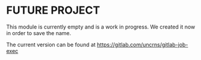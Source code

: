 # FUTURE PROJECT

This module is currently empty and is a work in progress. We created it now in order to save the name.

The current version can be found at https://gitlab.com/uncrns/gitlab-job-exec
